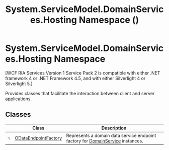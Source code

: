 ﻿---
title: System.ServiceModel.DomainServices.Hosting Namespace ()
TOCTitle: System.ServiceModel.DomainServices.Hosting
ms:assetid: N:System.ServiceModel.DomainServices.Hosting
ms:mtpsurl: https://msdn.microsoft.com/en-us/library/system.servicemodel.domainservices.hosting(v=VS.91)
ms:contentKeyID: 28755054
ms.date: 01/27/2012
mtps_version: v=VS.91
f1_keywords:
- System.ServiceModel.DomainServices.Hosting
dev_langs:
- CSharp
- JScript
- VB
- FSharp
---

# System.ServiceModel.DomainServices.Hosting Namespace

\[WCF RIA Services Version 1 Service Pack 2 is compatible with either .NET framework 4 or .NET Framework 4.5, and with either Silverlight 4 or Silverlight 5.\]

Provides classes that facilitate the interaction between client and server applications.

## Classes

<table>
<thead>
<tr class="header">
<th> </th>
<th>Class</th>
<th>Description</th>
</tr>
</thead>
<tbody>
<tr class="odd">
<td><img src="images\Ff422155.pubclass(en-us,VS.91).gif" title="Public class" alt="Public class" /></td>
<td><a href="ff688012(v=vs.91).md">ODataEndpointFactory</a></td>
<td>Represents a domain data service endpoint factory for <a href="ff422911(v=vs.91).md">DomainService</a> instances.</td>
</tr>
</tbody>
</table>

